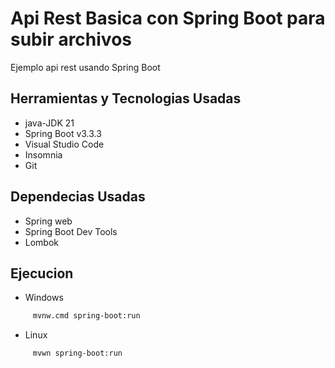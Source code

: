 
# Api Rest Basica con Spring Boot para subir archivos

Ejemplo api rest usando Spring Boot 

## Herramientas y Tecnologias Usadas
 - java-JDK 21
 - Spring Boot v3.3.3
 - Visual Studio Code
 - Insomnia
 - Git

## Dependecias Usadas
 - Spring web
 - Spring Boot Dev Tools
 - Lombok

## Ejecucion

+ Windows

```bash
     mvnw.cmd spring-boot:run
```

+ Linux

```bash
     mvwn spring-boot:run 
```
